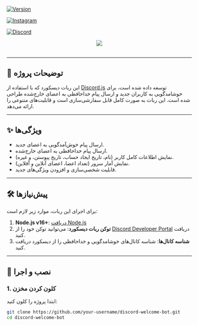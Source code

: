 [![Version][version-shield]][version-url]

[![Instagram](https://img.shields.io/badge/Instagram-%23E4405F.svg?style=for-the-badge&logo=Instagram&logoColor=white)](https://www.instagram.com/amireb._.og0047/)

[![Discord](https://img.shields.io/badge/Discord-%237289DA.svg?style=for-the-badge&logo=discord&logoColor=white)](https://discord.gg/y5xdvspv)




[version-shield]: https://img.shields.io/badge/version-1.0.0-blue
[version-url]: https://github.com/your-username/your-repo/releases



<center><img src="https://capsule-render.vercel.app/api?type=waving&color=gradient&height=200&section=header&text=Discord-Welcome-Bot&fontSize=80&fontAlignY=35&animation=twinkling&fontColor=gradient" /></center>

<br />

---

## 📖 توضیحات پروژه
این ربات دیسکورد که با استفاده از [Discord.js](https://discord.js.org) توسعه داده شده است، برای خوشامدگویی به کاربران جدید و ارسال پیام خداحافظی به اعضای خارج‌شده طراحی شده است. این ربات به صورت کامل قابل سفارشی‌سازی است و قابلیت‌های متنوعی را ارائه می‌دهد.

---

## ✨ ویژگی‌ها
- ارسال پیام خوش‌آمدگویی به اعضای جدید.
- ارسال پیام خداحافظی به اعضای خارج‌شده.
- نمایش اطلاعات کامل کاربر (نام، تاریخ ایجاد حساب، تاریخ پیوستن، و غیره).
- نمایش آمار سرور (تعداد اعضا، اعضای آنلاین و آفلاین).
- قابلیت شخصی‌سازی و افزودن ویژگی‌های جدید.

---

## 🛠️ پیش‌نیازها
برای اجرای این ربات، موارد زیر لازم است:
1. **Node.js v16+**: [دریافت Node.js](https://nodejs.org/)
2. **توکن ربات دیسکورد**: می‌توانید توکن خود را از [Discord Developer Portal](https://discord.com/developers/applications) دریافت کنید.
3. **شناسه کانال‌ها**: شناسه کانال‌های خوشامدگویی و خداحافظی را از دیسکورد دریافت کنید.

---

## 🚀 نصب و اجرا

### 1. کلون کردن مخزن
ابتدا پروژه را کلون کنید:
```bash
git clone https://github.com/your-username/discord-welcome-bot.git
cd discord-welcome-bot

